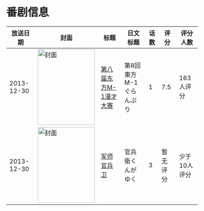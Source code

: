 # 番剧信息

|放送日期|封面|标题|日文标题|话数|评分|评分人数|
|---|---|---|---|---|---|---|
|2013-12-30|<img src="https://lain.bgm.tv/pic/cover/c/3b/13/96643_N1xB0.jpg" alt="封面" style="width:150px;height:200px;object-fit:cover;">|[第八届东方M-1漫才大赛](https://bangumi.tv/subject/96643)|第8回東方M-1ぐらんぷり|1|7.5|163人评分|
|2013-12-30|<img src="https://lain.bgm.tv/pic/cover/c/bd/e2/92876_33fqE.jpg" alt="封面" style="width:150px;height:200px;object-fit:cover;">|[军师官兵卫](https://bangumi.tv/subject/92876)|官兵衛くんがゆく|3|暂无评分|少于10人评分|
